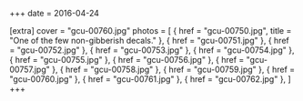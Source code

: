 +++
date = 2016-04-24

[extra]
cover = "gcu-00760.jpg"
photos = [
{ href = "gcu-00750.jpg", title = "One of the few non-gibberish decals." },
{ href = "gcu-00751.jpg" },
{ href = "gcu-00752.jpg" },
{ href = "gcu-00753.jpg" },
{ href = "gcu-00754.jpg" },
{ href = "gcu-00755.jpg" },
{ href = "gcu-00756.jpg" },
{ href = "gcu-00757.jpg" },
{ href = "gcu-00758.jpg" },
{ href = "gcu-00759.jpg" },
{ href = "gcu-00760.jpg" },
{ href = "gcu-00761.jpg" },
{ href = "gcu-00762.jpg" },
]
+++